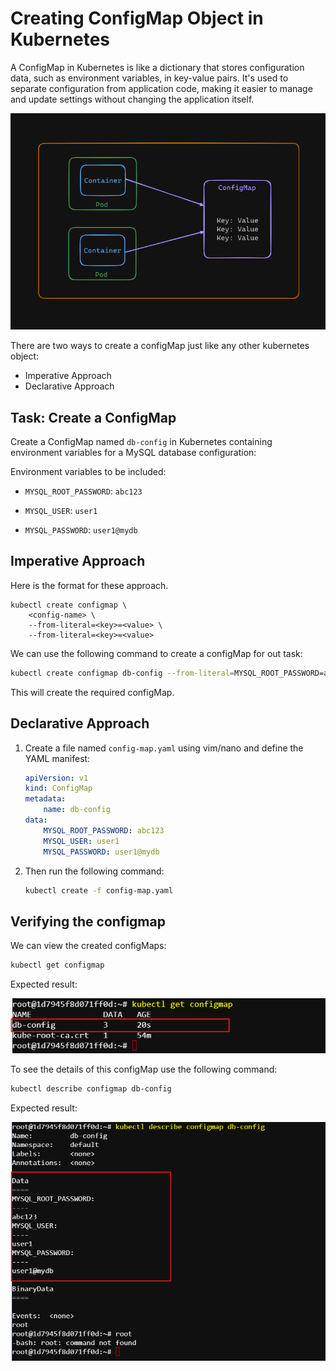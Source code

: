 # Creating ConfigMap Object in Kubernetes

A ConfigMap in Kubernetes is like a dictionary that stores configuration data, such as environment variables, in key-value pairs. It's used to separate configuration from application code, making it easier to manage and update settings without changing the application itself.

![alt text](./images/image-2.png)

There are two ways to create a configMap just like any other kubernetes object: 
- Imperative Approach 
- Declarative Approach 

## Task: Create a ConfigMap
Create a ConfigMap named `db-config` in Kubernetes containing environment variables for a MySQL database configuration:

Environment variables to be included:

- `MYSQL_ROOT_PASSWORD`: `abc123`

- `MYSQL_USER`: `user1`

- `MYSQL_PASSWORD`: `user1@mydb`



## Imperative Approach

Here is the format for these approach.    
```
kubectl create configmap \
    <config-name> \
    --from-literal=<key>=<value> \ 
    --from-literal=<key>=<value>
```

We can use the following command to create a configMap for out task:

```bash
kubectl create configmap db-config --from-literal=MYSQL_ROOT_PASSWORD=abc123 --from-literal=MYSQL_USER=user1 --from-literal=MYSQL_PASSWORD=user1@mydb
```
This will create the required configMap.
    
## Declarative Approach
1. Create a file named `config-map.yaml` using vim/nano and define the YAML manifest:
    ```yaml
    apiVersion: v1
    kind: ConfigMap
    metadata:
        name: db-config
    data:
        MYSQL_ROOT_PASSWORD: abc123
        MYSQL_USER: user1
        MYSQL_PASSWORD: user1@mydb
    ```
    
2. Then run the following command: 
    ```bash
    kubectl create -f config-map.yaml
    ```



## Verifying the configmap

We can view the created configMaps: 
    
```bash
kubectl get configmap
```

Expected result:

![alt text](./images/image-1.png)

To see the details of this configMap use the following command:

```bash
kubectl describe configmap db-config
```

Expected result:

![alt text](./images/image-3.png)